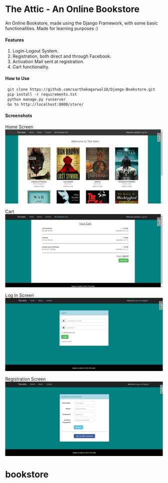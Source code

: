 # The Attic - An Online Bookstore
An Online Bookstore, made using the Django Framework, with some basic functionalities. Made for learning purposes :)

#### Features
1. Login-Logout System.
2. Registration, both direct and through Facebook.
3. Activation Mail sent at registration.
4. Cart functionality.

#### How to Use
    
     git clone https://github.com/sarthakagarwal18/Django-Bookstore.git
     pip install -r requirements.txt
     python manage.py runserver
     Go to http://localhost:8000/store/

#### Screenshots

Home Screen
![](/Screenshots/Home.png?raw=true)

Cart
![](/Screenshots/Cart.png?raw=true)

Log In Screen
![](/Screenshots/LogIn.png?raw=true)

Registration Screen
![](/Screenshots/Reg.png?raw=true)
# bookstore
